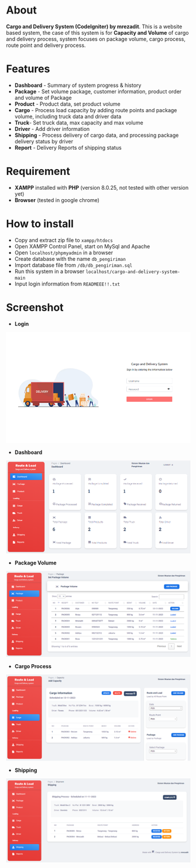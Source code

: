 # About
**Cargo and Delivery System (CodeIgniter) by mrezadit**. This is a website based system, the case of this system is for **Capacity and Volume** of cargo and delivery process, system focuses on package volume, cargo process, route point and delivery process.

# Features
- **Dashboard** - Summary of system progress & history
- **Package** - Set volume package, customer information, product order and volume of Package
- **Product** - Product data, set product volume
- **Cargo** - Process load capacity by adding route points and package volume, including truck data and driver data
- **Truck**- Set truck data, max capacity and max volume
- **Driver** -   Add driver information
- **Shipping** - Process delivery of cargo data, and processing package delivery status by driver
- **Report** - Delivery Reports of shipping status

# Requirement
- **XAMPP** installed with **PHP** (version 8.0.25, not tested with other version yet)
- **Browser** (tested in google chrome)

# How to install
- Copy and extract zip file to ``xampp/htdocs``
- Open XAMPP Control Panel, start on MySql and Apache
- Open ``localhost/phpmyadmin`` in a browser
- Create database with the name ``db_pengiriman``
- Import database file from ``/db/db_pengiriman.sql``
- Run this system in a browser ``localhost/cargo-and-delivery-system-main``
- Input login information from ``READMEEE!!.txt``

# Screenshot
- **Login**
<picture>
    <img src="db/0.PNG" alt="Login">
</picture>

- **Dashboard**
<picture>
    <img src="db/1.PNG" alt="Dashboard">
</picture>

- **Package Volume**
<picture>
    <img src="db/2.PNG" alt="Planning">
</picture>

- **Cargo Process**
<picture>
    <img src="db/3.PNG" alt="Production">
</picture>

- **Shipping**
<picture>
    <img src="db/4.PNG" alt="Dashboard">
</picture>

